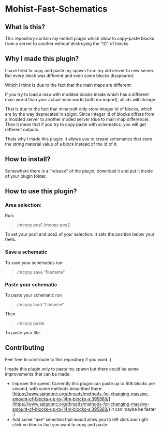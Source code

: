 # Mohist-Fast-Schematics

## What is this?

This repository contain my mohist plugin which allow to copy-paste blocks from a server to another without destroying the "ID" of blocks.

## Why I made this plugin?

I have tried to copy and paste my spawn from my old server to new server. But every block was different and even some blocks disapeared.

Which I think is due to the fact that the main maps are different:

If you try to load a map with modded blocks inside which has a different main world than your actual main world (with mv import), all ids will change.

That is due to the fact that minecraft only store integer id of blocks, which are by the way deprecated in spigot. Since integer id of blocks differs from a modded server
to another moded server (due to main map difference). Then it mean that if you try to copy paste with schematics, you will get different outputs.

Thats why I made this plugin: It allows you to create schematics that store the string material value of a block instead of the id of it.

## How to install?

Somewhere there is a "release" of the plugin, download it and put it inside of your plugin folder.

## How to use this plugin?

### Area selection:

Run:
> /mcopy pos1
> /mcopy pos2

To set your pos1 and pos2 of your selection. It sets the position below your feets.

### Save a schematic

To save your schematics run
> /mcopy save "filename"

### Paste your schematic

To paste your schematic run
> /mcopy load "filename"

Then
> /mcopy paste

To paste your file.


## Contributing

Feel free to contribute to this repository if you want :)

I made this plugin only to paste my spawn but there could be some improvements that can be made:

* Improve the speed: Currently this plugin can paste up to 60k blocks per second, with some methods described there: [https://www.spigotmc.org/threads/methods-for-changing-massive-amount-of-blocks-up-to-14m-blocks-s.395868/](https://www.spigotmc.org/threads/methods-for-changing-massive-amount-of-blocks-up-to-14m-blocks-s.395868/)
it can maybe be faster :)
* Add some "axe" selection that would allow you to left click and right click on blocks that you want to copy and paste.

